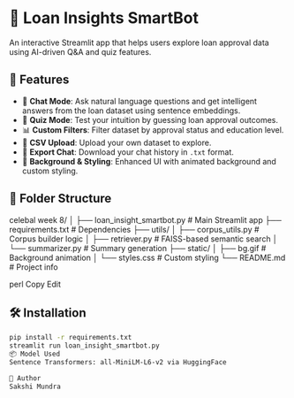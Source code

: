 # 💬 Loan Insights SmartBot

An interactive Streamlit app that helps users explore loan approval data using AI-driven Q&A and quiz features.

## 🚀 Features

- 🤖 **Chat Mode**: Ask natural language questions and get intelligent answers from the loan dataset using sentence embeddings.
- 🎯 **Quiz Mode**: Test your intuition by guessing loan approval outcomes.
- 📊 **Custom Filters**: Filter dataset by approval status and education level.
- 📂 **CSV Upload**: Upload your own dataset to explore.
- 📄 **Export Chat**: Download your chat history in `.txt` format.
- 🌌 **Background & Styling**: Enhanced UI with animated background and custom styling.

## 📁 Folder Structure

celebal week 8/
│
├── loan_insight_smartbot.py # Main Streamlit app
├── requirements.txt # Dependencies
├── utils/
│ ├── corpus_utils.py # Corpus builder logic
│ ├── retriever.py # FAISS-based semantic search
│ └── summarizer.py # Summary generation
├── static/
│ ├── bg.gif # Background animation
│ └── styles.css # Custom styling
└── README.md # Project info

perl
Copy
Edit

## 🛠️ Installation

```bash
pip install -r requirements.txt
streamlit run loan_insight_smartbot.py
📦 Model Used
Sentence Transformers: all-MiniLM-L6-v2 via HuggingFace

🔗 Author
Sakshi Mundra

